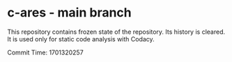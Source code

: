 # c-ares - main branch

This repository contains frozen state of the repository.
Its history is cleared. It is used only for static code
analysis with Codacy.

Commit Time: 1701320257